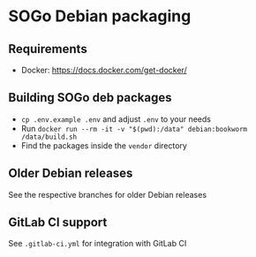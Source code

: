 # SOGo Debian packaging

## Requirements
+ Docker: https://docs.docker.com/get-docker/

## Building SOGo deb packages
+ `cp .env.example .env` and adjust `.env` to your needs
+ Run `docker run --rm -it -v "$(pwd):/data" debian:bookworm /data/build.sh`
+ Find the packages inside the `vendor` directory

## Older Debian releases
See the respective branches for older Debian releases

## GitLab CI support
See `.gitlab-ci.yml` for integration with GitLab CI
